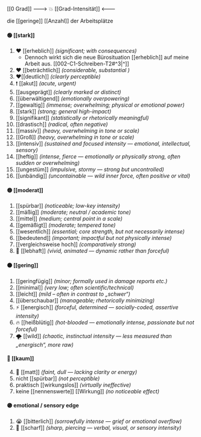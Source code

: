 [[0 Grad]]
---> 💥 [[Grad-Intensität]] <---

die [[geringe]] [[Anzahl]] der Arbeitsplätze
#### 🟢 [[stark]] 
1) ❤️ [[erheblich]] *(significant; with consequences)*
	- Dennoch wirkt sich die neue Bürosituation [[erheblich]] auf meine Arbeit aus. [[002-C1-Schreiben-T2#^3|^]]
2) ❤️ [[beträchtlich]] *(considerable, substantial )*
3) ❤️[[deutlich]] *(clearly perceptible)*
4) ❗ [[akut]] *(acute, urgent)*
5) [[ausgeprägt]] *(clearly marked or distinct)*
6) [[überwältigend]] *(emotionally overpowering)*
7) [[gewaltig]] *(immense; overwhelming; physical or emotional power)*  
8) [[stark]] *(strong; general high-impact)*  
9) [[signifikant]] *(statistically or rhetorically meaningful)*  
10) [[drastisch]] *(radical, often negative)*
11) [[massiv]] *(heavy, overwhelming in tone or scale)*
12) [[Groß]] *(heavy, overwhelming in tone or scale)*
13) [[intensiv]] *(sustained and focused intensity — emotional, intellectual, sensory)*
14) [[heftig]] *(intense, fierce — emotionally or physically strong, often sudden or overwhelming)*
15) [[ungestüm]] *(impulsive, stormy — strong but uncontrolled)*
16) [[unbändig]] *(uncontainable — wild inner force, often positive or vital)*
#### 🟡 [[moderat]] 
1) [[spürbar]] *(noticeable; low-key intensity)*
2) [[mäßig]] *(moderate; neutral / academic tone)*
3) [[mittel]] *(medium; central point in a scale)*  
4) [[gemäßigt]] *(moderate; tempered tone)*  
5) [[wesentlich]] *(essential; core strength, but not necessarily intense)*  
6) [[bedeutend]] *(important; impactful but not physically intense)*
7) [[vergleichsweise hoch]] *(comparatively strong)*
8) 💃 [[lebhaft]] *(vivid, animated — dynamic rather than forceful)*

#### 🟠 [[gering]] 
1) [[geringfügig]] *(minor; formally used in damage reports etc.)*
2) [[minimal]] *(very low; often scientific/technical)*
3) [[leicht]] *(mild – often in contrast to „schwer“)*  
4) [[überschaubar]] *(manageable; rhetorically minimizing)*
5) ⚡ [[energisch]] *(forceful, determined — socially-coded, assertive intensity)*
6) 🔥 [[heißblütig]] *(hot-blooded — emotionally intense, passionate but not forceful)*
7) 🌪️ [[wild]] *(chaotic, instinctual intensity — less measured than „energisch“, more raw)*

#### 🔴 [[kaum]] 
4) 🫥 [[matt]] *(faint, dull — lacking clarity or energy)*
5) nicht [[spürbar]] *(not perceptible)*
6) praktisch [[wirkungslos]] *(virtually ineffective)*
7) keine [[nennenswerte]] [[Wirkung]] *(no noticeable effect)*

#### 🟣 emotional / sensory edge
1) 😭 [[bitterlich]] *(sorrowfully intense — grief or emotional overflow)*  
2) 🔪 [[scharf]] *(sharp, piercing — verbal, visual, or sensory intensity)*  
